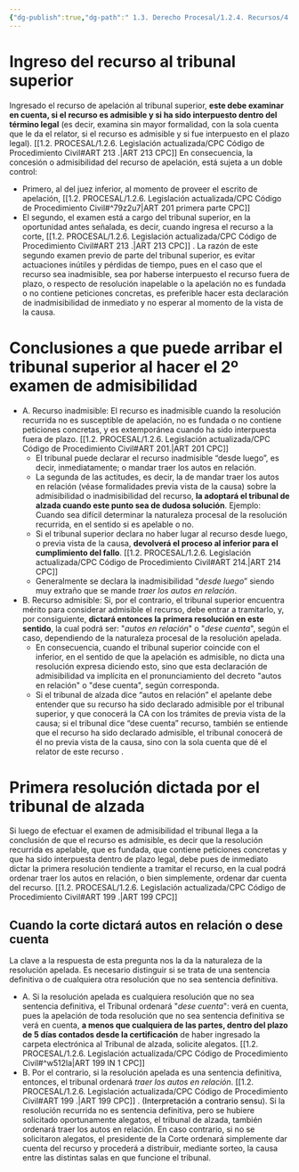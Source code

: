 ```yaml
---
{"dg-publish":true,"dg-path":" 1.3. Derecho Procesal/1.2.4. Recursos/4. Recurso de apelación/4.4. Segundo examen de admisibilidad del recurso de apelación (En segunda instancia).md","permalink":"/1-3-derecho-procesal/1-2-4-recursos/4-recurso-de-apelacion/4-4-segundo-examen-de-admisibilidad-del-recurso-de-apelacion-en-segunda-instancia/","tags":["Procesal"]}
---
```


# Ingreso del recurso al tribunal superior

Ingresado el recurso de apelación al tribunal superior, **este debe examinar en cuenta, si el recurso es admisible y si ha sido interpuesto dentro del término legal** (es decir, examina sin mayor formalidad, con la sola cuenta que le da el relator, si el recurso es admisible y si fue interpuesto en el plazo legal). [[1.2. PROCESAL/1.2.6. Legislación actualizada/CPC Código de Procedimiento Civil#ART 213 .\|ART 213 CPC]] 
En consecuencia, la concesión o admisibilidad del recurso de apelación, está sujeta a un doble control: 
- Primero, al del juez inferior, al momento de proveer el escrito de apelación, [[1.2. PROCESAL/1.2.6. Legislación actualizada/CPC Código de Procedimiento Civil#^79z2u7\|ART 201 primera parte CPC]]
- El segundo, el examen está a cargo del tribunal superior, en la oportunidad antes señalada, es decir, cuando ingresa el recurso a la corte, [[1.2. PROCESAL/1.2.6. Legislación actualizada/CPC Código de Procedimiento Civil#ART 213 .\|ART 213 CPC]] .  La razón de este segundo examen previo de parte del tribunal superior, es evitar actuaciones inútiles y pérdidas de tiempo, pues en el caso que el recurso sea inadmisible, sea por haberse interpuesto el recurso fuera de plazo, o respecto de resolución inapelable o la apelación no es fundada o no contiene peticiones concretas, es preferible hacer esta declaración de inadmisibilidad de inmediato y no esperar al momento de la vista de la causa.

# Conclusiones a que puede arribar el tribunal superior al hacer el 2º examen de admisibilidad

- A. Recurso inadmisible: El recurso es inadmisible cuando la resolución recurrida no es susceptible de apelación, no es fundada o no contiene peticiones concretas, y es extemporánea cuando ha sido interpuesta fuera de plazo. [[1.2. PROCESAL/1.2.6. Legislación actualizada/CPC Código de Procedimiento Civil#ART 201.\|ART 201 CPC]]
	- El tribunal puede declarar el recurso inadmisible “desde luego”, es decir, inmediatamente; o mandar traer los autos en relación.
	- La segunda de las actitudes, es decir, la de mandar traer los autos en relación (véase formalidades previa vista de la causa) sobre la admisibilidad o inadmisibilidad del recurso, **la adoptará el tribunal de alzada cuando este punto sea de dudosa solución**. Ejemplo: Cuando sea difícil determinar la naturaleza procesal de la resolución recurrida, en el sentido si es apelable o no.
	- Si el tribunal superior declara no haber lugar al recurso desde luego, o previa vista de la causa, **devolverá el proceso al inferior para el cumplimiento del fallo**. [[1.2. PROCESAL/1.2.6. Legislación actualizada/CPC Código de Procedimiento Civil#ART 214.\|ART 214 CPC]]
	- Generalmente se declara la inadmisibilidad “*desde luego*” siendo muy extraño que se mande *traer los autos en relación*.
- B. Recurso admisible: Si, por el contrario, el tribunal superior encuentra mérito para considerar admisible el recurso, debe entrar a tramitarlo, y, por consiguiente, **dictará entonces la primera resolución en este sentido**, la cual podrá ser: "*autos en relación*" o "*dese cuenta*", según el caso, dependiendo de la naturaleza procesal de la resolución apelada.
	- En consecuencia, cuando el tribunal superior coincide con el inferior, en el sentido de que la apelación es admisible, no dicta una resolución expresa diciendo esto, sino que esta declaración de admisibilidad va implícita en el pronunciamiento del decreto "autos en relación" o "dese cuenta", según corresponda.
	- Si el tribunal de alzada dice “autos en relación” el apelante debe entender que su recurso ha sido declarado admisible por el tribunal superior, y que conocerá la CA con los trámites de previa vista de la causa; si el tribunal dice “dese cuenta” recurso, también se entiende que el recurso ha sido declarado admisible, el tribunal conocerá de él no previa vista de la causa, sino con la sola cuenta que dé el relator de este recurso .

# Primera resolución dictada por el tribunal de alzada

Si luego de efectuar el examen de admisibilidad el tribunal llega a la conclusión de que el recurso es admisible, es decir que la resolución recurrida es apelable, que es fundada, que contiene peticiones concretas y que ha sido interpuesta dentro de plazo legal, debe pues de inmediato dictar la primera resolución tendiente a tramitar el recurso, en la cual podrá ordenar traer los autos en relación, o bien simplemente, ordenar dar cuenta del recurso. [[1.2. PROCESAL/1.2.6. Legislación actualizada/CPC Código de Procedimiento Civil#ART 199 .\|ART 199 CPC]]

## Cuando la corte dictará autos en relación o dese cuenta

La clave a la respuesta de esta pregunta nos la da la naturaleza de la resolución apelada. Es necesario distinguir si se trata de una sentencia definitiva o de cualquiera otra resolución que no sea sentencia definitiva.
- A. Si la resolución apelada es cualquiera resolución que no sea sentencia definitiva, el Tribunal ordenará "*dese cuenta*": verá en cuenta, pues la apelación de toda resolución que no sea sentencia definitiva se verá en cuenta, **a menos que cualquiera de las partes, dentro del plazo de 5 días contados desde la certificación** de haber ingresado la carpeta electrónica al Tribunal de alzada, solicite alegatos. [[1.2. PROCESAL/1.2.6. Legislación actualizada/CPC Código de Procedimiento Civil#^w512la\|ART 199 IN 1 CPC]]
- B. Por el contrario, si la resolución apelada es una sentencia definitiva, entonces, el tribunal ordenará *traer los autos en relación*. [[1.2. PROCESAL/1.2.6. Legislación actualizada/CPC Código de Procedimiento Civil#ART 199 .\|ART 199 CPC]]  . (<mark style='background:var(--mk-color-red)'>Interpretación a contrario sensu</mark>). Si la resolución recurrida no es sentencia definitiva, pero se hubiere solicitado oportunamente alegatos, el tribunal de alzada, también ordenará traer los autos en relación. En caso contrario, si no se solicitaron alegatos, el presidente de la Corte ordenará simplemente dar cuenta del recurso y procederá a distribuir, mediante sorteo, la causa entre las distintas salas en que funcione el tribunal.